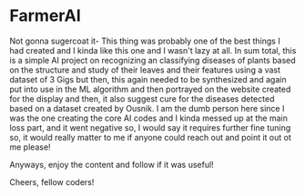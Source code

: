 # FarmerAI

Not gonna sugercoat it- This thing was probably one of the best things I had created and I kinda like this one and I wasn't lazy at all. In sum total, this is a simple AI project on recognizing an classifying diseases of plants based on the structure and study of their leaves and their features using a vast dataset of 3 Gigs but then, this again needed to be synthesized and again put into use in the ML algorithm and then portrayed on the website created for the display and then, it also suggest cure for the diseases detected based on a dataset created by Ousnik. I am the dumb person here since I was the one creating the core AI codes and I kinda messed up at the main loss part, and it went negative so, I would say it requires further fine tuning so, it would really matter to me if anyone could reach out and point it out ot me please!

Anyways, enjoy the content and follow if it was useful!

Cheers, fellow coders!
